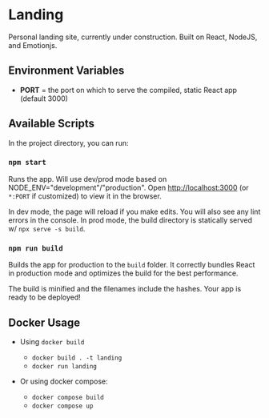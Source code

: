 # Landing
Personal landing site, currently under construction. Built on React, NodeJS, and Emotionjs.

## Environment Variables
 - **PORT** = the port on which to serve the compiled, static React app (default 3000)

## Available Scripts

In the project directory, you can run:

### `npm start`

Runs the app. Will use dev/prod mode based on NODE_ENV="development"/"production".
Open [http://localhost:3000](http://localhost:3000) (or `*:PORT` if customized)
to view it in the browser.

In dev mode, the page will reload if you make edits.
You will also see any lint errors in the console.
In prod mode, the build directory is statically served w/ `npx serve -s build`.

### `npm run build`

Builds the app for production to the `build` folder. It correctly bundles
React in production mode and optimizes the build for the best performance.

The build is minified and the filenames include the hashes.
Your app is ready to be deployed!


## Docker Usage

- Using `docker build`
    - `docker build . -t landing`
    - `docker run landing`

- Or using docker compose:
    - `docker compose build`
    - `docker compose up`